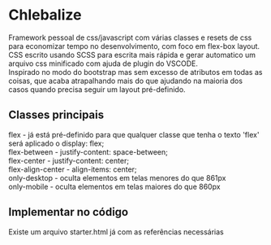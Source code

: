 <h1>Chlebalize</h1>

Framework pessoal de css/javascript com várias classes e resets de css para economizar tempo no desenvolvimento, com foco em flex-box layout. <br>
CSS escrito usando SCSS para escrita mais rápida e gerar automatico um arquivo css minificado com ajuda de plugin do VSCODE.<br>
Inspirado no modo do bootstrap mas sem excesso de atributos em todas as coisas, que acaba atrapalhando mais do que ajudando na maioria dos casos quando precisa seguir um layout pré-definido.<br>

<h2>Classes principais</h2>
 <p>
 flex - já está pré-definido para que qualquer classe que tenha o texto 'flex' será aplicado o display: flex;<br>
 flex-between - justify-content: space-between;<br>
 flex-center - justify-content: center;<br>
 flex-align-center - align-items: center;<br>
 only-desktop - oculta elementos em telas menores do que 861px<br>
 only-mobile - oculta elementos em telas maiores do que 860px<br>
 </p>
  
<h2>Implementar no código</h2>
<p>
Existe um arquivo starter.html já com as referências necessárias<br>
<script src="js/jquery-3.4.1.min.js"></script><br>
<script src="js/lazysizes.min.js"></script><br>
<script src="js/chlebalize.js"></script><br>
<link rel="stylesheet" href="css/chlebalize.min.css"><br>
</p>
